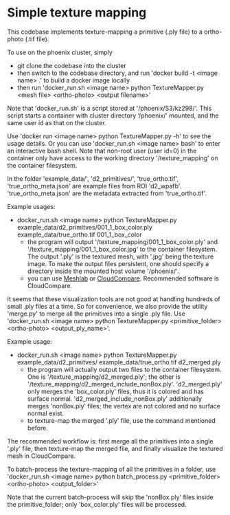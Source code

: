 # Simple texture mapping

This codebase implements texture-mapping a primitive (.ply file) to a ortho-photo (.tif file).

To use on the phoenix cluster, simply
* git clone the codebase into the cluster
* then switch to the codebase directory, and run 'docker build -t \<image name\> .' to build a docker image locally
* then run 'docker_run.sh \<image name\> python TextureMapper.py \<mesh file\> <ortho-photo\> \<output filename\>'

Note that 'docker_run.sh' is a script stored at '/phoenix/S3/kz298/'. This script starts a container with cluster directory ‘/phoenix/’ mounted, and the same user id as that on the cluster.

Use 'docker run \<image name\> python TextureMapper.py -h' to see the usage details. Or you can use 'docker_run.sh \<image name\> bash' to enter an interactive bash shell. Note that non-root user (user id=0) in the container only have access to the working directory '/texture_mapping' on the container filesystem. 

In the folder 'example_data/', 'd2_primitives/', 'true_ortho.tif', 'true_ortho_meta.json' are example files from ROI 'd2_wpafb'. 'true_ortho_meta.json' are the metadata extracted from 'true_ortho.tif'.

Example usages:
* docker_run.sh \<image name\> python TextureMapper.py example_data/d2_primitves/001_1_box_color.ply example_data/true_ortho.tif 001_1_box_color
  * the program will output '/texture_mapping/001_1_box_color.ply' and '/texture_mapping/001_1_box_color.jpg' to the container filesystem. The output '.ply' is the textured mesh, with '.jpg' being the texture image. To make the output files persistent, one should specify a directory inside the mounted host volume '/phoenix/'.
  * you can use [Meshlab](http://www.meshlab.net/) or [CloudCompare](https://www.danielgm.net/cc/). Recommended software is CloudCompare.

It seems that these visualization tools are not good at handling hundreds of small .ply files at a time. So for convenience, we also provide the utility 'merge.py' to merge all the primitives into a single .ply file. Use 'docker_run.sh \<image name\> python TextureMapper.py \<primitive_folder\> \<ortho-photo\> \<output_ply_name\>'.

Example usage:
* docker_run.sh \<image name\> python TextureMapper.py example_data/d2_primitves/ example_data/true_ortho.tif d2_merged.ply
  * the program will actually output two files to the container filesystem. One is '/texture_mapping/d2_merged.ply'; the other is '/texture_mapping/d2_merged_include_nonBox.ply'. 'd2_merged.ply' only merges the 'box_color.ply' files, thus it is colored and has surface normal. 'd2_merged_include_nonBox.ply' additionally merges 'nonBox.ply' files; the vertex are not colored and no surface normal exist.
  * to texture-map the merged '.ply' file, use the command mentioned before.

The recommended workflow is: first merge all the primitives into a single '.ply' file, then texture-map the merged file, and finally visualize the textured mesh in CloudCompare.

To batch-process the texture-mapping of all the primitives in a folder, use
'docker_run.sh \<image name\> python batch_process.py \<primitive_folder\> <ortho-photo\> \<output_folder\>'

Note that the current batch-process will skip the 'nonBox.ply' files inside the primitive_folder; only 'box_color.ply' files will be processed.
